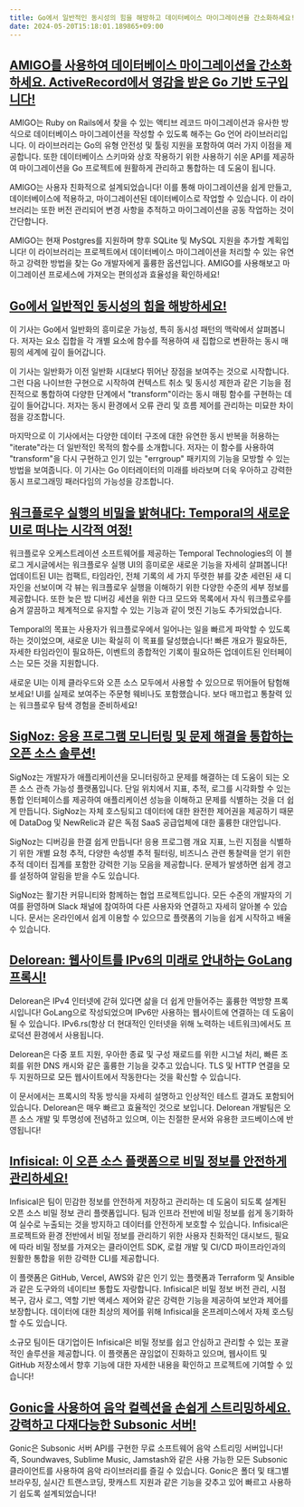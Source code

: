 ```yaml
---
title: Go에서 일반적인 동시성의 힘을 해방하고 데이터베이스 마이그레이션을 간소화하세요!
date: 2024-05-20T15:18:01.189865+09:00
---
```


## [AMIGO를 사용하여 데이터베이스 마이그레이션을 간소화하세요. ActiveRecord에서 영감을 받은 Go 기반 도구입니다!](https://github.com/alexisvisco/amigo)

AMIGO는 Ruby on Rails에서 찾을 수 있는 액티브 레코드 마이그레이션과 유사한 방식으로 데이터베이스 마이그레이션을 작성할 수 있도록 해주는 Go 언어 라이브러리입니다. 이 라이브러리는 Go의 유형 안전성 및 툴링 지원을 포함하여 여러 가지 이점을 제공합니다. 또한 데이터베이스 스키마와 상호 작용하기 위한 사용하기 쉬운 API를 제공하여 마이그레이션을 Go 프로젝트에 원활하게 관리하고 통합하는 데 도움이 됩니다.

AMIGO는 사용자 친화적으로 설계되었습니다! 이를 통해 마이그레이션을 쉽게 만들고, 데이터베이스에 적용하고, 마이그레이션된 데이터베이스로 작업할 수 있습니다. 이 라이브러리는 또한 버전 관리되어 변경 사항을 추적하고 마이그레이션을 공동 작업하는 것이 간단합니다.

AMIGO는 현재 Postgres를 지원하며 향후 SQLite 및 MySQL 지원을 추가할 계획입니다! 이 라이브러리는 프로젝트에서 데이터베이스 마이그레이션을 처리할 수 있는 유연하고 강력한 방법을 찾는 Go 개발자에게 훌륭한 옵션입니다. AMIGO를 사용해보고 마이그레이션 프로세스에 가져오는 편의성과 효율성을 확인하세요!

## [Go에서 일반적인 동시성의 힘을 해방하세요!](https://sergey.kamardin.org/articles/generic-concurrency-in-go)

이 기사는 Go에서 일반화의 흥미로운 가능성, 특히 동시성 패턴의 맥락에서 살펴봅니다. 저자는 요소 집합을 각 개별 요소에 함수를 적용하여 새 집합으로 변환하는 동시 매핑의 세계에 깊이 들어갑니다.

이 기사는 일반화가 이전 일반화 시대보다 뛰어난 장점을 보여주는 것으로 시작합니다. 그런 다음 나이브한 구현으로 시작하여 컨텍스트 취소 및 동시성 제한과 같은 기능을 점진적으로 통합하여 다양한 단계에서 "transform"이라는 동시 매핑 함수를 구현하는 데 깊이 들어갑니다. 저자는 동시 환경에서 오류 관리 및 흐름 제어를 관리하는 미묘한 차이점을 강조합니다.

마지막으로 이 기사에서는 다양한 데이터 구조에 대한 유연한 동시 반복을 허용하는 "iterate"라는 더 일반적인 목적의 함수를 소개합니다. 저자는 이 함수를 사용하여 "transform"을 다시 구현하고 인기 있는 "errgroup" 패키지의 기능을 모방할 수 있는 방법을 보여줍니다. 이 기사는 Go 이터레이터의 미래를 바라보며 더욱 우아하고 강력한 동시 프로그래밍 패러다임의 가능성을 강조합니다.

## [워크플로우 실행의 비밀을 밝혀내다: Temporal의 새로운 UI로 떠나는 시각적 여정!](https://temporal.io/blog/the-dark-magic-of-workflow-exploration)

워크플로우 오케스트레이션 소프트웨어를 제공하는 Temporal Technologies의 이 블로그 게시글에서는 워크플로우 실행 UI의 흥미로운 새로운 기능을 자세히 살펴봅니다! 업데이트된 UI는 컴팩트, 타임라인, 전체 기록의 세 가지 뚜렷한 뷰를 갖춘 세련된 새 디자인을 선보이며 각 뷰는 워크플로우 실행을 이해하기 위한 다양한 수준의 세부 정보를 제공합니다. 또한 늦은 밤 디버깅 세션을 위한 다크 모드와 목록에서 자식 워크플로우를 숨겨 깔끔하고 체계적으로 유지할 수 있는 기능과 같이 멋진 기능도 추가되었습니다.

Temporal의 목표는 사용자가 워크플로우에서 일어나는 일을 빠르게 파악할 수 있도록 하는 것이었으며, 새로운 UI는 확실히 이 목표를 달성했습니다! 빠른 개요가 필요하든, 자세한 타임라인이 필요하든, 이벤트의 종합적인 기록이 필요하든 업데이트된 인터페이스는 모든 것을 지원합니다.

새로운 UI는 이제 클라우드와 오픈 소스 모두에서 사용할 수 있으므로 뛰어들어 탐험해 보세요! UI를 실제로 보여주는 주문형 웨비나도 포함했습니다. 보다 매끄럽고 통찰력 있는 워크플로우 탐색 경험을 준비하세요!

## [SigNoz: 응용 프로그램 모니터링 및 문제 해결을 통합하는 오픈 소스 솔루션!](https://github.com/SigNoz/signoz)

SigNoz는 개발자가 애플리케이션을 모니터링하고 문제를 해결하는 데 도움이 되는 오픈 소스 관측 가능성 플랫폼입니다. 단일 위치에서 지표, 추적, 로그를 시각화할 수 있는 통합 인터페이스를 제공하여 애플리케이션 성능을 이해하고 문제를 식별하는 것을 더 쉽게 만듭니다. SigNoz는 자체 호스팅되고 데이터에 대한 완전한 제어권을 제공하기 때문에 DataDog 및 NewRelic과 같은 독점 SaaS 공급업체에 대한 훌륭한 대안입니다.

SigNoz는 디버깅을 한결 쉽게 만듭니다! 응용 프로그램 개요 지표, 느린 지점을 식별하기 위한 개별 요청 추적, 다양한 속성별 추적 필터링, 비즈니스 관련 통찰력을 얻기 위한 추적 데이터 집계를 포함한 강력한 기능 모음을 제공합니다. 문제가 발생하면 쉽게 경고를 설정하여 알림을 받을 수도 있습니다.

SigNoz는 활기찬 커뮤니티와 함께하는 협업 프로젝트입니다. 모든 수준의 개발자의 기여를 환영하며 Slack 채널에 참여하여 다른 사용자와 연결하고 자세히 알아볼 수 있습니다. 문서는 온라인에서 쉽게 이용할 수 있으므로 플랫폼의 기능을 쉽게 시작하고 배울 수 있습니다.

## [Delorean: 웹사이트를 IPv6의 미래로 안내하는 GoLang 프록시!](https://github.com/ipv6rslimited/delorean)

Delorean은 IPv4 인터넷에 갇혀 있다면 삶을 더 쉽게 만들어주는 훌륭한 역방향 프록시입니다! GoLang으로 작성되었으며 IPv6만 사용하는 웹사이트에 연결하는 데 도움이 될 수 있습니다. IPv6.rs(항상 더 현대적인 인터넷을 위해 노력하는 네트워크)에서도 프로덕션 환경에서 사용됩니다.

Delorean은 다중 포트 지원, 우아한 종료 및 구성 재로드를 위한 시그널 처리, 빠른 조회를 위한 DNS 캐시와 같은 훌륭한 기능을 갖추고 있습니다. TLS 및 HTTP 연결을 모두 지원하므로 모든 웹사이트에서 작동한다는 것을 확신할 수 있습니다.

이 문서에서는 프록시의 작동 방식을 자세히 설명하고 인상적인 테스트 결과도 포함되어 있습니다. Delorean은 매우 빠르고 효율적인 것으로 보입니다. Delorean 개발팀은 오픈 소스 개발 및 투명성에 전념하고 있으며, 이는 친절한 문서와 유용한 코드베이스에 반영됩니다!

## [Infisical: 이 오픈 소스 플랫폼으로 비밀 정보를 안전하게 관리하세요!](https://github.com/Infisical/infisical)

Infisical은 팀이 민감한 정보를 안전하게 저장하고 관리하는 데 도움이 되도록 설계된 오픈 소스 비밀 정보 관리 플랫폼입니다. 팀과 인프라 전반에 비밀 정보를 쉽게 동기화하여 실수로 누출되는 것을 방지하고 데이터를 안전하게 보호할 수 있습니다. Infisical은 프로젝트와 환경 전반에서 비밀 정보를 관리하기 위한 사용자 친화적인 대시보드, 필요에 따라 비밀 정보를 가져오는 클라이언트 SDK, 로컬 개발 및 CI/CD 파이프라인과의 원활한 통합을 위한 강력한 CLI를 제공합니다.

이 플랫폼은 GitHub, Vercel, AWS와 같은 인기 있는 플랫폼과 Terraform 및 Ansible과 같은 도구와의 네이티브 통합도 자랑합니다. Infisical은 비밀 정보 버전 관리, 시점 복구, 감사 로그, 역할 기반 액세스 제어와 같은 강력한 기능을 제공하여 보안과 제어를 보장합니다. 데이터에 대한 최상의 제어를 위해 Infisical을 온프레미스에서 자체 호스팅할 수도 있습니다.

소규모 팀이든 대기업이든 Infisical은 비밀 정보를 쉽고 안심하고 관리할 수 있는 포괄적인 솔루션을 제공합니다. 이 플랫폼은 끊임없이 진화하고 있으며, 웹사이트 및 GitHub 저장소에서 향후 기능에 대한 자세한 내용을 확인하고 프로젝트에 기여할 수 있습니다!

## [Gonic을 사용하여 음악 컬렉션을 손쉽게 스트리밍하세요. 강력하고 다재다능한 Subsonic 서버!](https://github.com/sentriz/gonic)

Gonic은 Subsonic 서버 API를 구현한 무료 소프트웨어 음악 스트리밍 서버입니다! 즉, Soundwaves, Sublime Music, Jamstash와 같은 사용 가능한 모든 Subsonic 클라이언트를 사용하여 음악 라이브러리를 즐길 수 있습니다. Gonic은 폴더 및 태그별 브라우징, 실시간 트랜스코딩, 팟캐스트 지원과 같은 기능을 갖추고 있어 빠르고 사용하기 쉽도록 설계되었습니다!
